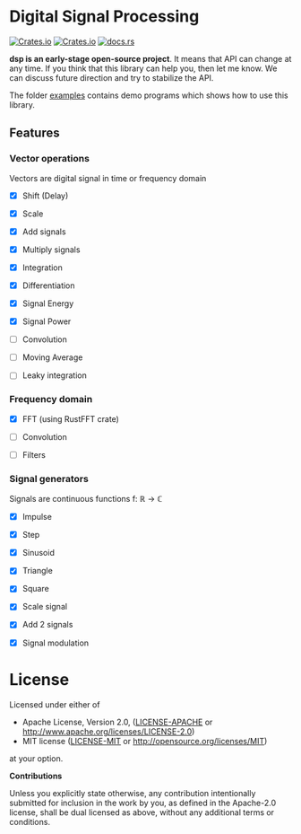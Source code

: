 # Digital Signal Processing 

[![Crates.io](https://img.shields.io/crates/v/dsp.svg)](https://crates.io/crates/dsp) [![Crates.io](https://img.shields.io/crates/l/dsp.svg)](https://github.com/klangner/dsp/blob/master/LICENSE-MIT) [![docs.rs](https://docs.rs/dsp/badge.svg)](https://docs.rs/dsp/)

**dsp is an early-stage open-source project**. It means that API can change at any time.
If you think that this library can help you, then let me know. We can discuss future direction and try to stabilize the API.

The folder [examples](https://github.com/klangner/dsp/tree/master/examples) contains demo programs which shows how to use this library.


## Features
   
### Vector operations 

Vectors are digital signal in time or frequency domain

  * [x] Shift (Delay)
  * [x] Scale
  * [x] Add signals
  * [x] Multiply signals
  * [x] Integration
  * [x] Differentiation
  * [x] Signal Energy
  * [x] Signal Power
  * [ ] Convolution
  * [ ] Moving Average
  * [ ] Leaky integration

  
### Frequency domain

  * [x] FFT (using RustFFT crate)
  * [ ] Convolution
  * [ ] Filters
  
  
### Signal generators

Signals are continuous functions f: ℝ -> ℂ 
  
  * [x] Impulse
  * [x] Step
  * [x] Sinusoid
  * [x] Triangle
  * [x] Square
  * [x] Scale signal
  * [x] Add 2 signals
  * [x] Signal modulation
  
  
# License

Licensed under either of

 * Apache License, Version 2.0, ([LICENSE-APACHE](LICENSE-APACHE) or http://www.apache.org/licenses/LICENSE-2.0)
 * MIT license ([LICENSE-MIT](LICENSE-MIT) or http://opensource.org/licenses/MIT)

at your option.


**Contributions**

Unless you explicitly state otherwise, any contribution intentionally submitted
for inclusion in the work by you, as defined in the Apache-2.0 license, shall be
dual licensed as above, without any additional terms or conditions.
